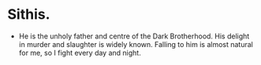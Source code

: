 # Sithis.
- He is the unholy father and centre of the Dark Brotherhood. His delight in murder and slaughter is widely known. Falling to him is almost natural for me, so I fight every day and night.
